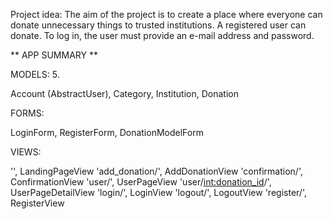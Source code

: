 
Project idea: The aim of the project is to create a place where everyone can donate unnecessary things to trusted institutions. 
A registered user can donate. To log in, the user must provide an e-mail address and password.


** APP SUMMARY **

MODELS: 5.

Account (AbstractUser),
Category, 
Institution,
Donation

FORMS:

LoginForm,
RegisterForm,
DonationModelForm

VIEWS:

'', LandingPageView
'add_donation/', AddDonationView
'confirmation/', ConfirmationView
'user/', UserPageView
'user/<int:donation_id>/', UserPageDetailView
'login/', LoginView
'logout/', LogoutView
'register/', RegisterView
